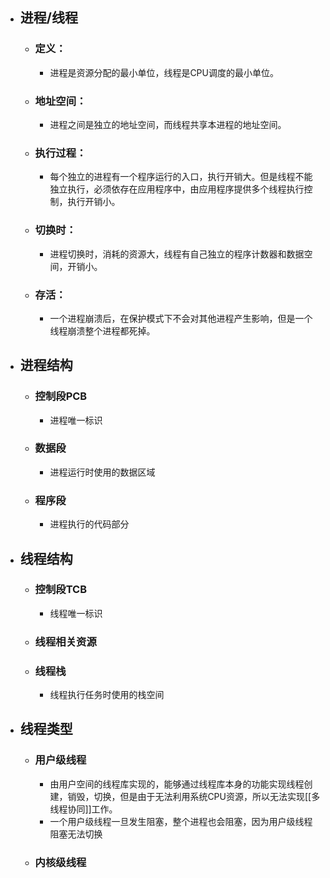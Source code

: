 - ## 进程/线程
	- ### 定义：
		- 进程是资源分配的最小单位，线程是CPU调度的最小单位。
	- ### 地址空间：
		- 进程之间是独立的地址空间，而线程共享本进程的地址空间。
	- ### 执行过程：
		- 每个独立的进程有一个程序运行的入口，执行开销大。但是线程不能独立执行，必须依存在应用程序中，由应用程序提供多个线程执行控制，执行开销小。
	- ### 切换时：
		- 进程切换时，消耗的资源大，线程有自己独立的程序计数器和数据空间，开销小。
	- ### 存活：
		- 一个进程崩溃后，在保护模式下不会对其他进程产生影响，但是一个线程崩溃整个进程都死掉。
- ## 进程结构
	- ### 控制段PCB
		- 进程唯一标识
	- ### 数据段
		- 进程运行时使用的数据区域
	- ### 程序段
		- 进程执行的代码部分
- ## 线程结构
	- ### 控制段TCB
		- 线程唯一标识
	- ### 线程相关资源
	- ### 线程栈
		- 线程执行任务时使用的栈空间
- ## 线程类型
	- ### 用户级线程
		- 由用户空间的线程库实现的，能够通过线程库本身的功能实现线程创建，销毁，切换，但是由于无法利用系统CPU资源，所以无法实现[[多线程协同]]工作。
		- 一个用户级线程一旦发生阻塞，整个进程也会阻塞，因为用户级线程阻塞无法切换
	- ### 内核级线程